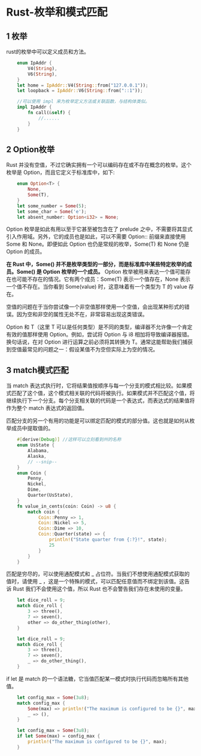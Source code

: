 # Rust-枚举和模式匹配

## 1 枚举

rust的枚举中可以定义成员和方法。

```rust
    enum IpAddr {
        V4(String),
        V6(String),
    }
    let home = IpAddr::V4(String::from("127.0.0.1"));
    let loopback = IpAddr::V6(String::from("::1"));

    //可以使用 impl 来为枚举定义方法或关联函数，与结构体类似。
    impl IpAddr {
        fn call(&self) {
            //......
        }
    }
```

## 2 Option枚举

Rust 并没有空值，不过它确实拥有一个可以编码存在或不存在概念的枚举。这个枚举是 Option<T>，而且它定义于标准库中，如下:

```rust
    enum Option<T> {
        None,
        Some(T),
    }
    let some_number = Some(5);
    let some_char = Some('e');
    let absent_number: Option<i32> = None;
```

Option<T> 枚举是如此有用以至于它甚至被包含在了 prelude 之中，不需要将其显式引入作用域。另外，它的成员也是如此，可以不需要 Option:: 前缀来直接使用 Some 和 None。即便如此 Option<T> 也仍是常规的枚举，Some(T) 和 None 仍是 Option<T> 的成员。

**在 Rust 中，Some() 并不是枚举类型的一部分，而是标准库中某些特定枚举的成员。Some() 是 Option<T> 枚举的一个成员。** Option<T> 枚举被用来表达一个值可能存在也可能不存在的情况。它有两个成员：Some(T) 表示一个值存在，None 表示一个值不存在。当你看到 Some(value) 时，这意味着有一个类型为 T 的 value 存在。

空值的问题在于当你尝试像一个非空值那样使用一个空值，会出现某种形式的错误。因为空和非空的属性无处不在，非常容易出现这类错误。

Option<T> 和 T（这里 T 可以是任何类型）是不同的类型，编译器不允许像一个肯定有效的值那样使用 Option<T>。例如，尝试将 Option<i8> 与 i8 相加将导致编译器报错。换句话说，在对 Option<T> 进行运算之前必须将其转换为 T。通常这能帮助我们捕获到空值最常见的问题之一：假设某值不为空但实际上为空的情况。

## 3 match模式匹配

当 match 表达式执行时，它将结果值按顺序与每一个分支的模式相比较。如果模式匹配了这个值，这个模式相关联的代码将被执行。如果模式并不匹配这个值，将继续执行下一个分支。每个分支相关联的代码是一个表达式，而表达式的结果值将作为整个 match 表达式的返回值。

匹配分支的另一个有用的功能是可以绑定匹配的模式的部分值。这也就是如何从枚举成员中提取值的。

```rust
    #[derive(Debug)] //这样可以立刻看到州的名称
    enum UsState {
        Alabama,
        Alaska,
        // --snip--
    }
    enum Coin {
        Penny,
        Nickel,
        Dime,
        Quarter(UsState),
    }
    fn value_in_cents(coin: Coin) -> u8 {
        match coin {
            Coin::Penny => 1,
            Coin::Nickel => 5,
            Coin::Dime => 10,
            Coin::Quarter(state) => {
                println!("State quarter from {:?}!", state);
                25
            }
        }
    }
```

匹配是穷尽的，可以使用通配模式和 _ 占位符。当我们不想使用通配模式获取的值时，请使用 _ ，这是一个特殊的模式，可以匹配任意值而不绑定到该值。这告诉 Rust 我们不会使用这个值，所以 Rust 也不会警告我们存在未使用的变量。

```rust
    let dice_roll = 9;
    match dice_roll {
        3 => three(),
        7 => seven(),
        other => do_other_thing(other),
    }

    let dice_roll = 9;
    match dice_roll {
        3 => three(),
        7 => seven(),
        _ => do_other_thing(),
    }
```

if let 是 match 的一个语法糖，它当值匹配某一模式时执行代码而忽略所有其他值。

```rust
    let config_max = Some(3u8);
    match config_max {
        Some(max) => println!("The maximum is configured to be {}", max),
        _ => (),
    }

    let config_max = Some(3u8);
    if let Some(max) = config_max {
        println!("The maximum is configured to be {}", max);
    }
```

